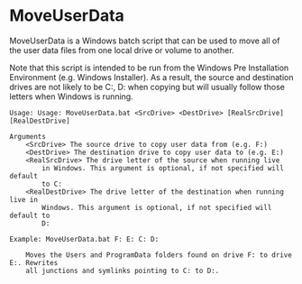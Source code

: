 MoveUserData
============

MoveUserData is a Windows batch script that can be used to move all of the user
data files from one local drive or volume to another.

Note that this script is intended to be run from the Windows Pre Installation
Environment (e.g. Windows Installer). As a result, the source and destination
drives are not likely to be C:, D: when copying but will usually follow those
letters when Windows is running.

```
Usage: Usage: MoveUserData.bat <SrcDrive> <DestDrive> [RealSrcDrive] [RealDestDrive]

Arguments
	<SrcDrive> The source drive to copy user data from (e.g. F:)
	<DestDrive> The destination drive to copy user data to (e.g. E:)
	<RealSrcDrive> The drive letter of the source when running live
		in Windows. This argument is optional, if not specified will default
		to C:
	<RealDestDrive> The drive letter of the destination when running live in
		Windows. This argument is optional, if not specified will default to
		D:

Example: MoveUserData.bat F: E: C: D:

	Moves the Users and ProgramData folders found on drive F: to drive E:. Rewrites
	all junctions and symlinks pointing to C: to D:.
```